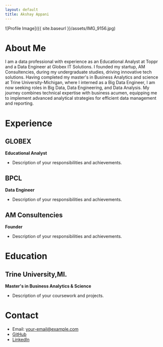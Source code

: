 ```yaml
---
layout: default
title: Akshay Appani
---
```


![Profile Image]({{ site.baseurl }}/assets/IMG_9156.jpg)

# About Me

I am a data professional with experience as an Educational Analyst at Toppr and a Data Engineer at Globex IT Solutions. I founded my startup, AM Consultencies, during my undergraduate studies, driving innovative tech solutions. Having completed my master's in Business Analytics and science at Trine University-Michigan, where I interned as a Big Data Engineer, I am now seeking roles in Big Data, Data Engineering, and Data Analysis. My journey combines technical expertise with business acumen, equipping me to implement advanced analytical strategies for efficient data management and reporting.

# Experience

## GLOBEX
**Educational Analyst**

- Description of your responsibilities and achievements.

## BPCL
**Data Engineer**

- Description of your responsibilities and achievements.

## AM Consultencies
**Founder**

- Description of your responsibilities and achievements.

# Education

## Trine University,MI.
**Master's in Business Analytics & Science**

- Description of your coursework and projects.

# Contact

- Email: [your-email@example.com](mailto:appaniakshayvag7@gmail.com)
- [GitHub](https://github.com/MithunDataPro)
- [LinkedIn](https://www.linkedin.com/in/mithun-dama-6399a2172/overlay/about-this-profile/?lipi=urn%3Ali%3Apage%3Ad_flagship3_profile_view_base%3Bre501LEYSLSpFl1Fs515Gw%3D%3D)
